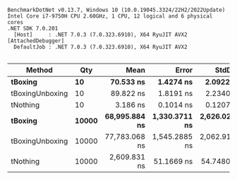 ```

BenchmarkDotNet v0.13.7, Windows 10 (10.0.19045.3324/22H2/2022Update)
Intel Core i7-9750H CPU 2.60GHz, 1 CPU, 12 logical and 6 physical cores
.NET SDK 7.0.201
  [Host]     : .NET 7.0.3 (7.0.323.6910), X64 RyuJIT AVX2 [AttachedDebugger]
  DefaultJob : .NET 7.0.3 (7.0.323.6910), X64 RyuJIT AVX2


```
|          Method |   Qty |          Mean |         Error |        StdDev | Rank |    Gen0 | Allocated |
|---------------- |------ |--------------:|--------------:|--------------:|-----:|--------:|----------:|
|         **tBoxing** |    **10** |     **70.533 ns** |     **1.4274 ns** |     **2.0922 ns** |    **2** |  **0.0381** |     **240 B** |
| tBoxingUnboxing |    10 |     89.822 ns |     1.8191 ns |     2.2340 ns |    3 |  0.0381 |     240 B |
|        tNothing |    10 |      3.186 ns |     0.1014 ns |     0.1207 ns |    1 |       - |         - |
|         **tBoxing** | **10000** | **68,995.884 ns** | **1,330.3711 ns** | **2,626.0227 ns** |    **5** | **38.2080** |  **240000 B** |
| tBoxingUnboxing | 10000 | 77,783.068 ns | 1,545.2885 ns | 2,062.9158 ns |    6 | 38.2080 |  240000 B |
|        tNothing | 10000 |  2,609.831 ns |    51.1669 ns |    54.7480 ns |    4 |       - |         - |
